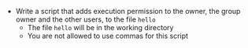 - Write a script that adds execution permission to the owner, the group owner and the other users, to the file ```hello```
	- The file ```hello``` will be in the working directory
	- You are not allowed to use commas for this script
